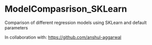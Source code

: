 # ModelCompasrison_SKLearn
Comparison of different regression models using SKLearn and default parameters

In collaboration with: https://github.com/anshul-aggarwal

